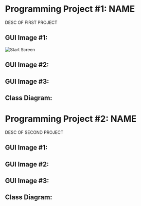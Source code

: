 # Programming Project #1: NAME
DESC OF FIRST PROJECT

## GUI Image #1:
![Start Screen]()

## GUI Image #2:

## GUI Image #3:


## Class Diagram:

# Programming Project #2: NAME
DESC OF SECOND PROJECT

## GUI Image #1:

## GUI Image #2:

## GUI Image #3:


## Class Diagram:

